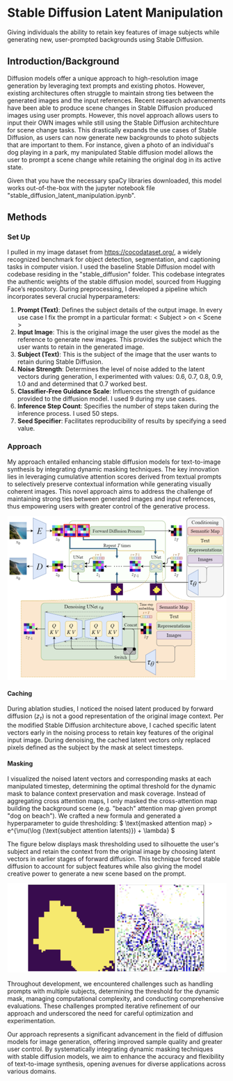 # Stable Diffusion Latent Manipulation
Giving individuals the ability to retain key features of image subjects while generating new, user-prompted backgrounds using Stable Diffusion.

## Introduction/Background
Diffusion models offer a unique approach to high-resolution image generation by leveraging text prompts and existing photos. However, existing architectures often struggle to maintain strong ties between the generated images and the input references. Recent research advancements have been able to produce scene changes in Stable Diffusion produced images using user prompts. However, this novel approach allows users to input their OWN images while still using the Stable Diffusion architechture for scene change tasks. This drastically expands the use cases of Stable Diffusion, as users can now generate new backgrounds to photo subjects that are important to them. For instance, given a photo of an individual's dog playing in a park, my manipulated Stable diffusion model allows the user to prompt a scene change while retaining the original dog in its active state. 

Given that you have the necessary spaCy libraries downloaded, this model works out-of-the-box with the jupyter notebook file "stable_diffusion_latent_manipulation.ipynb". 

## Methods
### Set Up
I pulled in my image dataset from https://cocodataset.org/, a widely recognized benchmark for object detection, segmentation, and captioning tasks in computer vision. I used the baseline Stable Diffusion model with codebase residing in the "stable_diffusion" folder. This codebase integrates the authentic weights of the stable diffusion model, sourced from Hugging Face’s repository. During preprocessing, I developed a pipeline which incorporates several crucial hyperparameters:
1. **Prompt (Text)**: Defines the subject details of the output image. In every use case I fix the prompt in a particular format:
< Subject > on < Scene >
2. **Input Image**: This is the original image the user gives the model as the reference to generate new images. This provides the subject which the user wants to retain in the generated image.
3. **Subject (Text)**: This is the subject of the image that the user wants to retain during Stable Diffusion.
4. **Noise Strength**: Determines the level of noise added to the latent vectors during generation, I experimented with values: 0.6, 0.7, 0.8, 0.9, 1.0 and and determined that 0.7 worked best. 
5. **Classifier-Free Guidance Scale**: Influences the strength of guidance provided to the diffusion model. I used 9 during my use cases.
6. **Inference Step Count**: Specifies the number of steps taken during the inference process. I used 50 steps.
7. **Seed Specifier**: Facilitates reproducibility of results by specifying a seed value.

### Approach
My approach entailed enhancing stable diffusion models for text-to-image synthesis by integrating dynamic masking techniques. The key innovation lies in leveraging cumulative attention scores derived from textual prompts to selectively preserve contextual information while generating visually coherent images. This novel approach aims to address the challenge of maintaining strong ties between generated images and input references, thus empowering users with greater control of the generative process. 

![alt text](images/stable_diffusion.png "Altered Stable Diffusion Architecture")

#### Caching
During ablation studies, I noticed the noised latent produced by forward diffusion ($z_\tau$) is not a good representation of the original image context. Per the modified Stable Diffusion architecture above, I cached specific latent vectors early in the noising process to retain key features of the original input image. During denoising, the cached latent vectors only replaced pixels defined as the subject by the mask at select timesteps. 
#### Masking
I visualized the noised latent vectors and corresponding masks at each manipulated timestep, determining the optimal threshold for the dynamic mask to balance context preservation and mask coverage. Instead of aggregating cross attention maps, I only masked the cross-attention map building the background scene (e.g. "beach" attention map given prompt "dog on beach"). We crafted a new formula and generated a hyperparameter to guide thresholding:
$ \text{masked attention map} > e^{\mu(\log (\text{subject attention latents)}) + \lambda} $

The figure below displays mask thresholding used to silhouette the user's subject and retain the context from the original image by choosing latent vectors in earlier stages of forward diffusion. This technique forced stable diffusion to account for subject features while also giving the model creative power to generate a new scene based on the prompt. 

![alt text](images/attention_mask.png "Scene-Based Attention Mask and Cached Latent Vector")



Throughout development, we encountered challenges such as handling prompts with multiple subjects, determining the threshold for the dynamic mask, managing computational complexity, and conducting comprehensive evaluations. These challenges prompted iterative refinement of our approach and underscored the need for careful optimization and experimentation.

Our approach represents a significant advancement in the field of diffusion models for image generation, offering improved sample quality and greater user control. By systematically integrating dynamic masking techniques with stable diffusion models, we aim to enhance the accuracy and flexibility of text-to-image synthesis, opening avenues for diverse applications across various domains.
